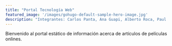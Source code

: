 ```yaml
---
title: "Portal Tecnología Web"
featured_image: '/images/gohugo-default-sample-hero-image.jpg'
description: "Integrantes: Carlos Panta, Ana Guapi, Alberto Roca, Paul Campos, Andres Macancela,Luis Lopez Molina"
---
```

Bienvenido al portal estático de información acerca de artículos de películas onlines.
